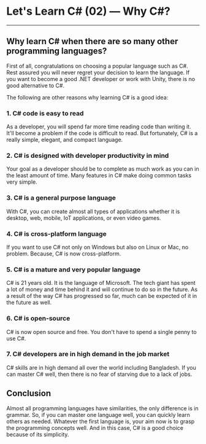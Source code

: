 # Let's Learn C# (02) — Why C#?


<hr>

## Why learn C# when there are so many other programming languages?

First of all, congratulations on choosing a popular language such as C#. Rest assured you will never regret your decision to learn the language. If you want to become a good .NET developer or work with Unity, there is no good alternative to C#.

The following are other reasons why learning C# is a good idea:

### 1. C# code is easy to read

As a developer, you will spend far more time reading code than writing it. It'll become a problem if the code is difficult to read. But fortunately, C# is a really simple, elegant, and compact language.

### 2. C# is designed with developer productivity in mind

Your goal as a developer should be to complete as much work as you can in the least amount of time. Many features in C# make doing common tasks very simple.

### 3. C# is a general purpose language

With C#, you can create almost all types of applications whether it is desktop, web, mobile, IoT applications, or even video games. 

### 4. C# is cross-platform language

If you want to use C# not only on Windows but also on Linux or Mac, no problem. Because, C# is now cross-platform.

### 5. C# is a mature and very popular language

C# is 21 years old. It is the language of Microsoft. The tech giant has spent a lot of money and time behind it and will continue to do so in the future. As a result of the way C# has progressed so far, much can be expected of it in the future as well.

### 6. C# is open-source
C# is now open source and free. You don't have to spend a single penny to use C#.

### 7. C# developers are in high demand in the job market

C# skills are in high demand all over the world including Bangladesh. If you can master C# well, then there is no fear of starving due to a lack of jobs.

## Conclusion

Almost all programming languages have similarities, the only difference is in grammar. So, if you can master one language well, you can quickly learn others as needed. Whatever the first language is, your aim now is to grasp the programming concepts well. And in this case, C# is a good choice because of its simplicity.












